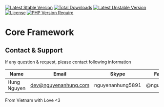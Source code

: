 [![Latest Stable Version](http://poser.pugx.org/nguyenanhung/framework/v)](https://packagist.org/packages/nguyenanhung/framework) [![Total Downloads](http://poser.pugx.org/nguyenanhung/framework/downloads)](https://packagist.org/packages/nguyenanhung/framework) [![Latest Unstable Version](http://poser.pugx.org/nguyenanhung/framework/v/unstable)](https://packagist.org/packages/nguyenanhung/framework) [![License](http://poser.pugx.org/nguyenanhung/framework/license)](https://packagist.org/packages/nguyenanhung/framework) [![PHP Version Require](http://poser.pugx.org/nguyenanhung/framework/require/php)](https://packagist.org/packages/nguyenanhung/framework)

# Core Framework

## Contact & Support

If any question & request, please contact following information

| Name        | Email                | Skype            | Facebook      |
|-------------|----------------------|------------------|---------------|
| Hung Nguyen | dev@nguyenanhung.com | nguyenanhung5891 | @nguyenanhung |

From Vietnam with Love <3

